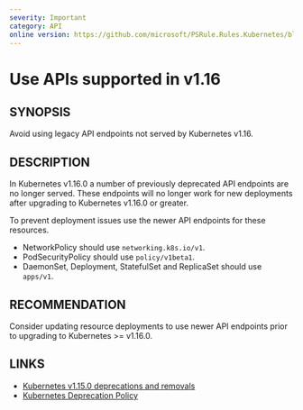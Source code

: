 ```yaml
---
severity: Important
category: API
online version: https://github.com/microsoft/PSRule.Rules.Kubernetes/blob/main/docs/rules/en/Kubernetes.API.v1.16.md
---
```


# Use APIs supported in v1.16

## SYNOPSIS

Avoid using legacy API endpoints not served by Kubernetes v1.16.

## DESCRIPTION

In Kubernetes v1.16.0 a number of previously deprecated API endpoints are no longer served.
These endpoints will no longer work for new deployments after upgrading to Kubernetes v1.16.0 or greater.

To prevent deployment issues use the newer API endpoints for these resources.

- NetworkPolicy should use `networking.k8s.io/v1`.
- PodSecurityPolicy should use `policy/v1beta1`.
- DaemonSet, Deployment, StatefulSet and ReplicaSet should use `apps/v1`.

## RECOMMENDATION

Consider updating resource deployments to use newer API endpoints prior to upgrading to Kubernetes >= v1.16.0.

## LINKS

- [Kubernetes v1.15.0 deprecations and removals](https://github.com/kubernetes/kubernetes/blob/main/CHANGELOG/CHANGELOG-1.15.md#deprecations-and-removals)
- [Kubernetes Deprecation Policy](https://kubernetes.io/docs/reference/using-api/deprecation-policy/)
